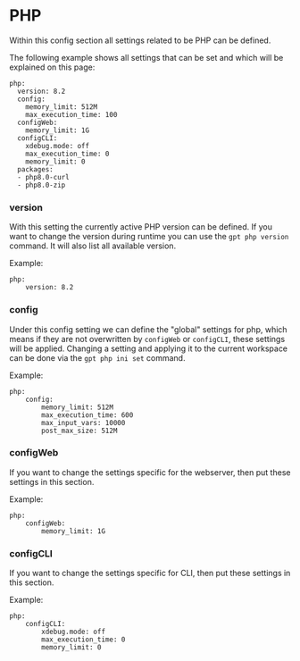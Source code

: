 # PHP

Within this config section all settings related to be PHP can be defined.

The following example shows all settings that can be set and which will be explained on this page:

```yaml:line-numbers {1}
php:
  version: 8.2
  config:
    memory_limit: 512M
    max_execution_time: 100
  configWeb:
    memory_limit: 1G
  configCLI:
    xdebug.mode: off
    max_execution_time: 0
    memory_limit: 0
  packages:
  - php8.0-curl
  - php8.0-zip
```

### version
With this setting the currently active PHP version can be defined. If you want to change the version during runtime you can use the `gpt php version` command. It will also list all available version.

Example:
```yaml:line-numbers {1}
php:
    version: 8.2
```

### config
Under this config setting we can define the "global" settings for php, which means if they are not overwritten by `configWeb` or `configCLI`, these settings will be applied. Changing a setting and applying it to the current workspace can be done via the `gpt php ini set` command.

Example:
```yaml:line-numbers {1}
php:
    config:
        memory_limit: 512M
        max_execution_time: 600
        max_input_vars: 10000
        post_max_size: 512M
```

### configWeb <Badge type="info" text="since v0.4.0" />
If you want to change the settings specific for the webserver, then put these settings in this section.

Example:
```yaml:line-numbers {1}
php:
    configWeb:
        memory_limit: 1G
```

### configCLI <Badge type="info" text="since v0.4.0" />
If you want to change the settings specific for CLI, then put these settings in this section.

Example:
```yaml:line-numbers {1}
php:
    configCLI:
        xdebug.mode: off
        max_execution_time: 0
        memory_limit: 0
```
  